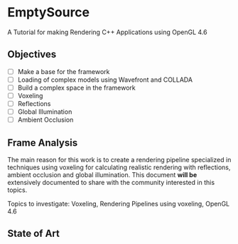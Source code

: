 # EmptySource
A Tutorial for making Rendering C++ Applications using OpenGL 4.6

## Objectives
- [ ] Make a base for the framework
- [ ] Loading of complex models using Wavefront and COLLADA
- [ ] Build a complex space in the framework
- [ ] Voxeling
- [ ] Reflections
- [ ] Global Illumination
- [ ] Ambient Occlusion

## Frame Analysis

The main reason for this work is to create a rendering pipeline specialized in techniques using voxeling for calculating realistic rendering with reflections, ambient occlusion and global illumination. This document __will be__ extensively documented to share with the community interested in this topics.

Topics to investigate: Voxeling, Rendering Pipelines using voxeling, OpenGL 4.6

## State of Art



